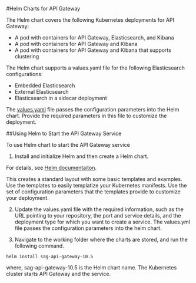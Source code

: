 #Helm Charts for API Gateway

The Helm chart covers the following Kubernetes deployments for API Gateway:
* A pod with containers for API Gateway, Elasticsearch, and Kibana
* A pod with containers for API Gateway and Kibana
* A pod with containers for API Gateway and Kibana that supports clustering

The Helm chart supports a values.yaml file for the following Elasticsearch configurations:
* Embedded Elasticsearch
* External Elasticsearch
* Elasticsearch in a sidecar deployment

The [values.yaml](sag-apigateway/values.yaml) file passes the configuration parameters into the Helm chart. 
Provide the required parameters in this file to customize the deployment.

##Using Helm to Start the API Gateway Service

To use Helm chart to start the API Gateway service

1. Install and initialize Helm and then create a Helm chart.

For details, see [Helm documentaiton](https://github.com/helm/helm/blob/master/docs/quickstart.md#install-helm?).

This creates a standard layout with some basic templates and examples. Use the templates to
easily templatize your Kubernetes manifests. Use the set of configuration parameters that the
templates provide to customize your deployment.

2. Update the values.yaml file with the required information, such as the URL pointing to your
repository, the port and service details, and the deployment type for which you want to create
a service. The values.yml file passes the configuration parameters into the helm chart.

3. Navigate to the working folder where the charts are stored, and run the following command.

```helm install sag-api-gateway-10.5```

where, sag-api-gateway-10.5 is the Helm chart name.
The Kubernetes cluster starts API Gateway and the service.
